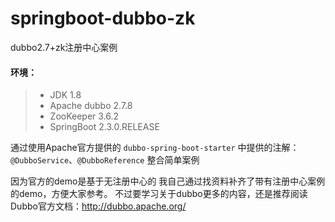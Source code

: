 # springboot-dubbo-zk
dubbo2.7+zk注册中心案例
#### 环境：
>* JDK 1.8
>* Apache dubbo 2.7.8
>* ZooKeeper 3.6.2
>* SpringBoot 2.3.0.RELEASE

通过使用Apache官方提供的 `dubbo-spring-boot-starter` 中提供的注解：`@DubboService`、`@DubboReference` 整合简单案例

因为官方的demo是基于无注册中心的
我自己通过找资料补齐了带有注册中心案例的demo，方便大家参考。
不过要学习关于dubbo更多的内容，还是推荐阅读Dubbo官方文档：http://dubbo.apache.org/ 

